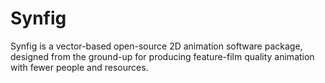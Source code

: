 # Synfig

Synfig is a vector-based open-source 2D animation software package, designed from the ground-up for producing feature-film quality animation with fewer people and resources.
